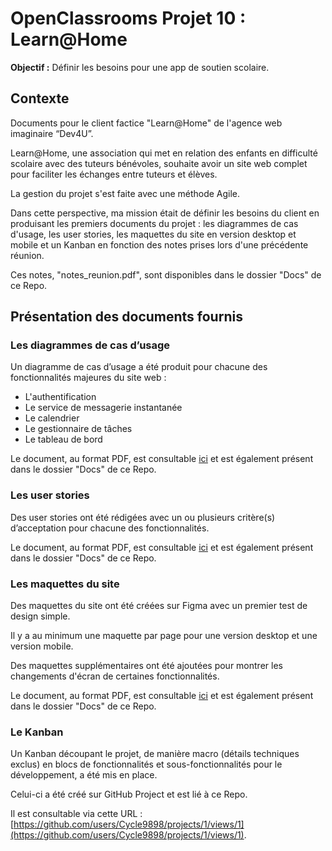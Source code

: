 # OpenClassrooms Projet 10 : Learn@Home

**Objectif :** Définir les besoins pour une app de soutien scolaire.

## Contexte

Documents pour le client factice "Learn@Home" de l'agence web imaginaire “Dev4U”.

Learn@Home, une association qui met en relation des enfants en difficulté scolaire avec des tuteurs bénévoles, souhaite avoir un site web complet pour faciliter les échanges entre tuteurs et élèves.

La gestion du projet s'est faite avec une méthode Agile.

Dans cette perspective, ma mission était de définir les besoins du client en produisant les premiers documents du projet : les diagrammes de cas d'usage, les user stories, les maquettes du site en version desktop et mobile et un Kanban en fonction des notes prises lors d'une précédente réunion.

Ces notes, "notes_reunion.pdf", sont disponibles dans le dossier "Docs" de ce Repo.

## Présentation des documents fournis

### Les diagrammes de cas d’usage

Un diagramme de cas d’usage a été produit pour chacune des fonctionnalités majeures du site web :

-   L'authentification
-   Le service de messagerie instantanée
-   Le calendrier
-   Le gestionnaire de tâches
-   Le tableau de bord

Le document, au format PDF, est consultable [ici](https://github.com/Cycle9898/OC_Projet-10_Learn-AT-Home/blob/main/Docs/diagramme_cas_usage.pdf) et est également présent dans le dossier "Docs" de ce Repo.

### Les user stories

Des user stories ont été rédigées avec un ou plusieurs critère(s) d’acceptation pour chacune des fonctionnalités.

Le document, au format PDF, est consultable [ici](https://github.com/Cycle9898/OC_Projet-10_Learn-AT-Home/blob/main/Docs/user_stories.pdf) et est également présent dans le dossier "Docs" de ce Repo.

### Les maquettes du site

Des maquettes du site ont été créées sur Figma avec un premier test de design simple.

Il y a au minimum une maquette par page pour une version desktop et une version mobile.

Des maquettes supplémentaires ont été ajoutées pour montrer les changements d'écran de certaines fonctionnalités.

Le document, au format PDF, est consultable [ici](https://github.com/Cycle9898/OC_Projet-10_Learn-AT-Home/blob/main/Docs/maquettes.pdf) et est également présent dans le dossier "Docs" de ce Repo.

### Le Kanban

Un Kanban découpant le projet, de manière macro (détails techniques exclus) en blocs de fonctionnalités et sous-fonctionnalités pour le développement, a été mis en place.

Celui-ci a été créé sur GitHub Project et est lié à ce Repo.

Il est consultable via cette URL : [https://github.com/users/Cycle9898/projects/1/views/1](https://github.com/users/Cycle9898/projects/1/views/1).
